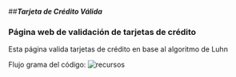##***Tarjeta de Crédito Válida***
### **Página web de validación de tarjetas de crédito**

Esta página valida tarjetas de crédito en base al algoritmo de Luhn

Flujo grama del código: ![recursos](https://fotos.subefotos.com/dc0be22265447ab1a66f2968bdb99a4fo.png)
